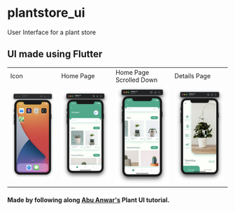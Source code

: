 # plantstore_ui

User Interface for a plant store

## UI made using Flutter 



<table>
  <tr>
    <td>Icon</td>
    <td>Home Page</td>
    <td>Home Page Scrolled Down</td>
    <td>Details Page</td>
  </tr>
  <tr>
    <td><img src="https://github.com/parthit/FlutterAppDev/blob/main/plantstore_ui/screenshots/icon.png" width=300/></td>
    <td><img src="https://github.com/parthit/FlutterAppDev/blob/main/plantstore_ui/screenshots/home.png" width=300></td>
    <td><img src="https://github.com/parthit/FlutterAppDev/blob/main/plantstore_ui/screenshots/home2.png" width=300></td>
    <td><img src="https://github.com/parthit/FlutterAppDev/blob/main/plantstore_ui/screenshots/details.png" width=300></td>
  </tr>
 </table>


####  Made by following along [Abu Anwar's](https://www.youtube.com/watch?v=LN668OAUrK4&list=WL&index=2) Plant UI tutorial.
